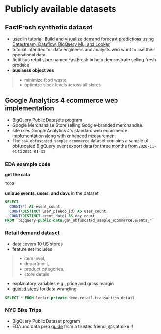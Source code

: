# Publicly available datasets

## FastFresh synthetic dataset
* used in tutorial: [Build and visualize demand forecast predictions using Datastream, Dataflow, BigQuery ML, and Looker](https://cloud.google.com/architecture/build-visualize-demand-forecast-prediction-datastream-dataflow-bigqueryml-looker)
* tutorial intended for data engineers and analysts who want to use their operational data
* fictitious retail store named FastFresh to help demonstrate selling fresh produce
* **business objectives**
> * minimize food waste 
> * optimize stock levels across all stores

## Google Analytics 4 ecommerce web implementation
* BigQuery Public Datasets program
* Google Merchandise Store selling Google-branded merchandise. 
* site uses Google Analytics 4's standard web ecommerce implementation along with enhanced measurement 
* The `ga4_obfuscated_sample_ecommerce` dataset contains a sample of obfuscated BigQuery event export data for three months from `2020-11-01` to `2021-01-31`

### EDA example code

**get the data**

```sql
TODO
```

**unique events, users, and days** in the dataset

```sql
SELECT
  COUNT(*) AS event_count,
  COUNT(DISTINCT user_pseudo_id) AS user_count,
  COUNT(DISTINCT event_date) AS day_count
FROM `bigquery-public-data.ga4_obfuscated_sample_ecommerce.events_*`
```


### Retail demand dataset
* data covers 10 US stores 
* feature set includes
> * item level, 
> * department, 
> * product categories, 
> * store details
* explanatory variables e.g., price and gross margin
* [guided steps](https://github.com/GoogleCloudPlatform/vertex-ai-samples/blob/231b2ef02b5f902b167b37ac3d36c64800c054d8/notebooks/official/workbench/demand_forecasting/forecasting-retail-demand.ipynb) for data wrangling

```sql
SELECT * FROM looker-private-demo.retail.transaction_detail
```

### NYC Bike Trips
* BigQuery Public Dataset program
* EDA and data prep [guide](https://github.com/statmike/vertex-ai-mlops/blob/main/Applied%20Forecasting/1%20-%20BigQuery%20Time%20Series%20Forecasting%20Data%20Review%20and%20Preparation.ipynb) from a trusted friend, @statmike !!